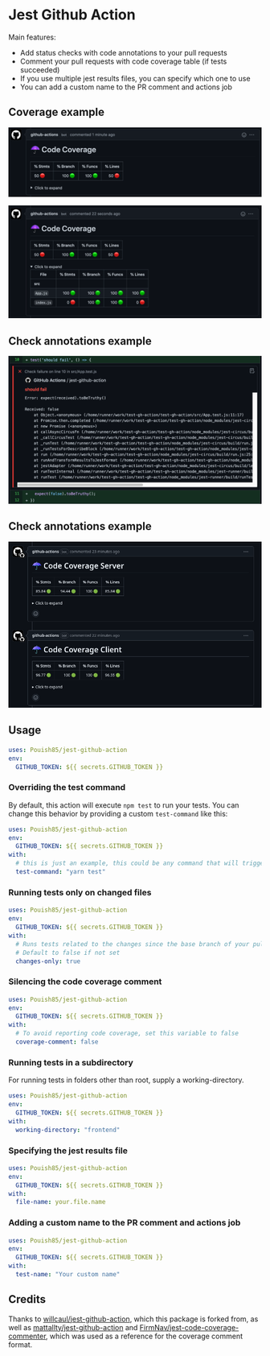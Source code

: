 # Jest Github Action

Main features:

- Add status checks with code annotations to your pull requests
- Comment your pull requests with code coverage table (if tests succeeded)
- If you use multiple jest results files, you can specify which one to use
- You can add a custom name to the PR comment and actions job

## Coverage example

![Coverage Summary](assets/coverage-summary.png)

![Coverage Details](assets/coverage-details.png)

## Check annotations example

![Test Failure](assets/annotation.png)

## Check annotations example

![Custom Name](assets/custom-name.png)

## Usage



```yaml
uses: Pouish85/jest-github-action
env:
  GITHUB_TOKEN: ${{ secrets.GITHUB_TOKEN }}
```

### Overriding the test command

By default, this action will execute `npm test` to run your tests.
You can change this behavior by providing a custom `test-command` like this:

```yaml
uses: Pouish85/jest-github-action
env:
  GITHUB_TOKEN: ${{ secrets.GITHUB_TOKEN }}
with:
  # this is just an example, this could be any command that will trigger jest
  test-command: "yarn test"
```

### Running tests only on changed files

```yaml
uses: Pouish85/jest-github-action
env:
  GITHUB_TOKEN: ${{ secrets.GITHUB_TOKEN }}
with:
  # Runs tests related to the changes since the base branch of your pull request
  # Default to false if not set
  changes-only: true
```

### Silencing the code coverage comment

```yaml
uses: Pouish85/jest-github-action
env:
  GITHUB_TOKEN: ${{ secrets.GITHUB_TOKEN }}
with:
  # To avoid reporting code coverage, set this variable to false
  coverage-comment: false
```

### Running tests in a subdirectory

For running tests in folders other than root, supply a working-directory.

```yaml
uses: Pouish85/jest-github-action
env:
  GITHUB_TOKEN: ${{ secrets.GITHUB_TOKEN }}
with:
  working-directory: "frontend"
```

### Specifying the jest results file

```yaml
uses: Pouish85/jest-github-action
env:
  GITHUB_TOKEN: ${{ secrets.GITHUB_TOKEN }}
with:
  file-name: your.file.name
```

### Adding a custom name to the PR comment and actions job

```yaml
uses: Pouish85/jest-github-action
env:
  GITHUB_TOKEN: ${{ secrets.GITHUB_TOKEN }}
with:
  test-name: "Your custom name"
```

## Credits

Thanks to [willcaul/jest-github-action](https://github.com/willcaul/jest-github-action), which this package is forked from, as well as [mattallty/jest-github-action](https://github.com/mattallty/jest-github-action) and [FirmNav/jest-code-coverage-commenter](https://github.com/FirmNav/jest-code-coverage-commenter), which was used as a reference for the coverage comment format.
